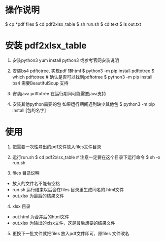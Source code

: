 # 操作说明
$ cp *pdf files
$ cd pdf2xlsx_table
$ sh run.sh
$ cd text
$ ls out.txt

# 安装 pdf2xlsx_table

1. 安装python3
yum install python3
或参考官网安装说明

2. 安装bs4 pdftotree, 实现pdf 转html
$ python3 -m pip install pdftotree
$ which pdftotree   # 确认是否可以找到pdftotree
$ python3 -m pip install bs4
需要BeautifulSoup 支持

3. 安装java
pdftotree 在运行期间可能需要java支持

4. 安装其他python需要的包
如果运行期间遇到缺少其他包
$ python3 -m pip install [包的名字]


# 使用

1. 把需要一次性导出的pdf文件放入files文件目录

2. 运行run.sh
$ cd pdf2xlsx_table  # 注意一定要在这个目录下运行命令
$ sh -x run.sh

3. files 目录说明
- 放入的文件名不能有空格
- run.sh 运行结束以后会在files 目录里生成同名的.html文件
- out.xlsx 为最后的结果文件

4. xlsx 目录
- out.html 为合并后的html文件
- out.xlsx 为输出的xlsx文件，这是最后想要的结果文件


5. 更换下一批文件就把files 放入pdf文件即可，原files 文件改名

